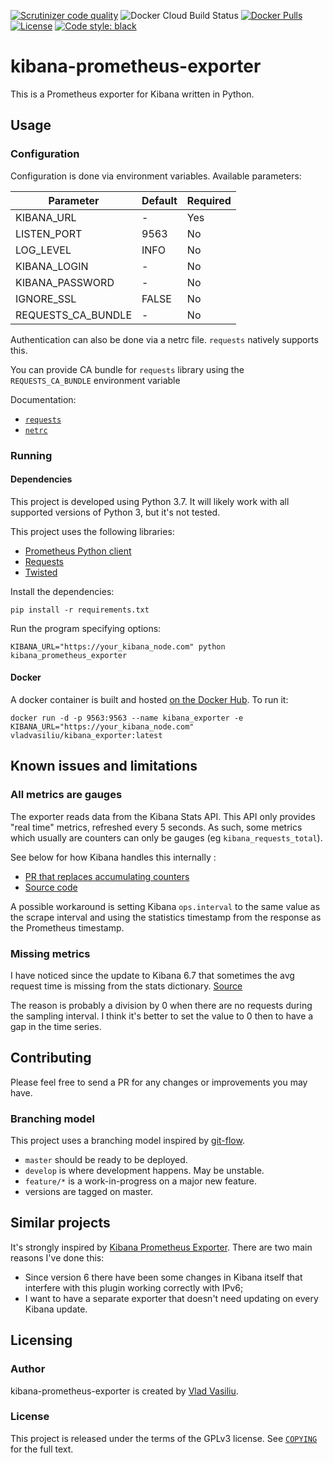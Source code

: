 [![Scrutinizer code quality](https://img.shields.io/scrutinizer/g/vladvasiliu/kibana-prometheus-exporter-py.svg)](https://scrutinizer-ci.com/g/vladvasiliu/kibana-prometheus-exporter-py/)
![Docker Cloud Build Status](https://img.shields.io/docker/cloud/build/vladvasiliu/kibana_exporter.svg)
[![Docker Pulls](https://img.shields.io/docker/pulls/vladvasiliu/kibana_exporter.svg)](https://hub.docker.com/r/vladvasiliu/kibana_exporter)
[![License](https://img.shields.io/github/license/vladvasiliu/kibana-prometheus-exporter-py.svg)](COPYING)
[![Code style: black](https://img.shields.io/badge/code%20style-black-000000.svg)](https://github.com/psf/black)


# kibana-prometheus-exporter

This is a Prometheus exporter for Kibana written in Python.

## Usage

### Configuration

Configuration is done via environment variables. Available parameters:

|Parameter          |Default|Required|
|-------------------|-------|--------|
|KIBANA_URL         |-      |Yes     |
|LISTEN_PORT        |9563   |No      |
|LOG_LEVEL          |INFO   |No      |
|KIBANA_LOGIN       |-      |No      |
|KIBANA_PASSWORD    |-      |No      |
|IGNORE_SSL         |FALSE  |No      |
|REQUESTS_CA_BUNDLE |-      |No      |

Authentication can also be done via a netrc file. `requests` natively supports this.

You can provide CA bundle for `requests` library using the `REQUESTS_CA_BUNDLE` environment variable

Documentation:
* [`requests`](http://docs.python-requests.org/en/master/user/authentication/)
* [`netrc`](https://www.gnu.org/software/inetutils/manual/html_node/The-_002enetrc-file.html)


### Running

#### Dependencies

This project is developed using Python 3.7. It will likely work with all supported versions of Python 3, but it's not tested.

This project uses the following libraries:

* [Prometheus Python client](https://github.com/prometheus/client_python)
* [Requests](http://docs.python-requests.org/en/master/)
* [Twisted](https://www.twistedmatrix.com/trac/)

Install the dependencies:

    pip install -r requirements.txt

Run the program specifying options:

    KIBANA_URL="https://your_kibana_node.com" python kibana_prometheus_exporter


#### Docker

A docker container is built and hosted [on the Docker Hub](https://pipenv.readthedocs.io/en/latest/). To run it:

    docker run -d -p 9563:9563 --name kibana_exporter -e KIBANA_URL="https://your_kibana_node.com" vladvasiliu/kibana_exporter:latest


## Known issues and limitations

### All metrics are gauges

The exporter reads data from the Kibana Stats API. This API only provides "real time" metrics, refreshed every 5 seconds.
As such, some metrics which usually are counters can only be gauges (eg `kibana_requests_total`).

See below for how Kibana handles this internally :

* [PR that replaces accumulating counters](https://github.com/elastic/kibana/pull/20577/files#r202416647)
* [Source code](https://github.com/elastic/kibana/blob/master/src/legacy/server/status/collectors/get_ops_stats_collector.js#L27)

A possible workaround is setting Kibana `ops.interval` to the same value as the scrape interval
and using the statistics timestamp from the response as the Prometheus timestamp.

### Missing metrics

I have noticed since the update to Kibana 6.7 that sometimes the avg request time is missing from the stats dictionary.
[Source](https://github.com/elastic/kibana/blob/6.7/src/server/status/lib/metrics.js#L73)

The reason is probably a division by 0 when there are no requests during the sampling interval.
I think it's better to set the value to 0 then to have a gap  in the time series.


## Contributing

Please feel free to send a PR for any changes or improvements you may have.

### Branching model

This project uses a branching model inspired by [git-flow](https://datasift.github.io/gitflow/IntroducingGitFlow.html).

* `master` should be ready to be deployed.
* `develop` is where development happens. May be unstable.
* `feature/*` is a work-in-progress on a major new feature.
* versions are tagged on master.

## Similar projects

It's strongly inspired by [Kibana Prometheus Exporter](https://github.com/pjhampton/kibana-prometheus-exporter). There are two main reasons I've done this:

* Since version 6 there have been some changes in Kibana itself that interfere with this plugin working correctly with IPv6;
* I want to have a separate exporter that doesn't need updating on every Kibana update.



## Licensing

### Author
kibana-prometheus-exporter is created by [Vlad Vasiliu](https://github.com/vladvasiliu/).

### License
This project is released under the terms of the GPLv3 license. See [`COPYING`](COPYING) for the full text.
